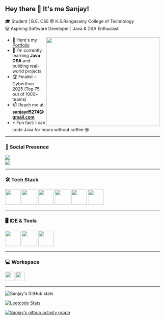 ## Hey there 👋 It's me Sanjay!

🎓 Student | B.E. CSE @ K.S.Rangasamy College of Technology  
💻 Aspiring Software Developer | Java & DSA Enthusiast  

<img align="right" width="370" height="290" src="https://i.pinimg.com/originals/47/f0/34/47f0342cec72b800463bf003eac1257e.gif">

- 🔭 Here's my [Portfolio](https://protfolio-final.web.app)  
- 🌱 I’m currently learning **Java DSA** and building real-world projects  
- 🏆 Finalist – Cyberthon 2025 (Top 75 out of 1000+ teams)  
- 📫 Reach me at: **sanjayd5274@gmail.com**  
- ⚡ Fun fact: I can code Java for hours without coffee 😎  

---

### 📌 Social Presence
[<img src="https://img.shields.io/badge/LinkedIn-0077B5?style=for-the-badge&logo=linkedin&logoColor=white" />](https://www.linkedin.com/in/sanjay-dhatchanamoorthi)  
[<img src="https://img.shields.io/badge/GitHub-000000?style=for-the-badge&logo=github&logoColor=white" />](https://github.com/Sanjay5274)  

---

### 🛠 Tech Stack
<img height="50" width="50" src="https://img.icons8.com/color/48/000000/java-coffee-cup-logo.png" /> 
<img height="50" width="50" src="https://img.icons8.com/color/48/000000/c-programming.png" /> 
<img height="50" width="50" src="https://img.icons8.com/color/48/000000/html-5.png" /> 
<img height="50" width="50" src="https://img.icons8.com/color/48/000000/css3.png" /> 
<img height="50" width="50" src="https://img.icons8.com/color/48/000000/javascript.png" /> 
<img height="50" width="50" src="https://img.icons8.com/color/48/000000/git.png" /> 

---

### 🖥 IDE & Tools
<img height="50" width="50" src="https://img.icons8.com/color/48/000000/visual-studio-code-2019.png"/> 
<img height="50" width="50" src="https://img.icons8.com/color/48/000000/eclipse.png"/> 
<img height="50" width="50" src="https://img.icons8.com/color/48/000000/git.png"/> 

---

### 💻 Workspace
<img height="30" src="https://img.shields.io/badge/Windows-10-0078D6?style=for-the-badge&logo=windows&logoColor=white"/> 
<img height="30" src="https://img.shields.io/badge/Intel-Core_i5_11th-0071C5?style=for-the-badge&logo=intel&logoColor=white"/> 

---

![Sanjay's GitHub stats](https://github-readme-stats.vercel.app/api?username=Sanjay5274&theme=dark&show_icons=true&hide=issues,contribs)

[![Leetcode Stats](https://leetcard.jacoblin.cool/Sanjayd5274?ext=contest&theme=dark)](https://leetcode.com/u/Sanjayd5274/)

[![Sanjay's github activity graph](https://github-readme-activity-graph.vercel.app/graph?username=Sanjay5274&bg_color=000000&color=ffffff&line=51f565&point=ffffff&area=true&hide_border=true)](https://github.com/ashutosh00710/github-readme-activity-graph)
